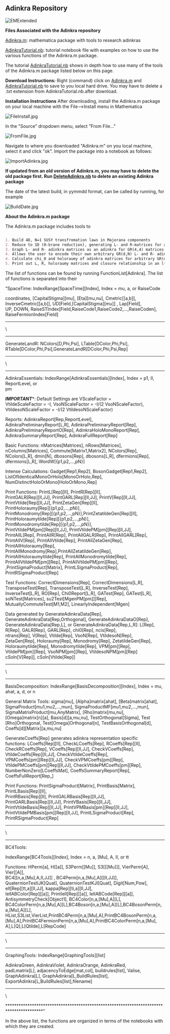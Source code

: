 ## Adinkra Repository

![EMExtended](https://github.com/HEPTHools/Adinkra/blob/master/Images/CMExtended.jpg)

**Files Associated with the Adinkra repository**

[Adinkra.m](https://raw.githubusercontent.com/kstiffle/hello-world/master/Adinkra.m): mathematica package with tools to research adinkras

[AdinkraTutorial.nb](https://raw.githubusercontent.com/kstiffle/hello-world/master/AdinkraTutorial.nb): tutorial notebook file with examples on how to use the various functions of the Adinkra.m package.



The tutorial [AdinkraTutorial.nb](https://raw.githubusercontent.com/kstiffle/hello-world/master/AdinkraTutorial.nb) shows in depth how to use many of the tools of the Adinkra.m package listed below on this page. 


**Download Instructions:** Right (command) click on [Adinkra.m](https://raw.githubusercontent.com/kstiffle/hello-world/master/Adinkra.m) and  [AdinkraTutorial.nb](https://raw.githubusercontent.com/kstiffle/hello-world/master/AdinkraTutorial.nb) to save to you local hard drive. You may have to delete a .txt extension from AdinkraTutorial.nb.after download.

**Installation Instructions** After downloading, install the Adinkra.m package on your local machine with the File-->Install menu in Mathematica

![FileInstall.jpg](https://github.com/HEPTHools/Adinkra/blob/master/Images/FileInstall.jpg)

In the "Source" dropdown menu, select "From File..."

![FromFile.jpg](https://github.com/HEPTHools/Adinkra/blob/master/Images/FromFile.jpg)

Navigate to where you downloaded "Adinkra.m" on you local machine, select it and click "ok". Import the package into a notebook as follows:

![ImportAdinkra.jpg](https://github.com/HEPTHools/Adinkra/blob/master/Images/ImportAdinkra.jpg)

 **If updated from an old version of Adinkra.m, you may have to delete the old package first. Run [DeleteAdinkra.nb](https://raw.githubusercontent.com/HEPTHools/Adinkra/master/DeleteAdinkra.nb) to delete an existing Adinkra package** 
 
 The date of the latest build, in yymmdd format, can be called by running, for example

![BuildDate.jpg](https://github.com/HEPTHools/Adinkra/blob/master/Images/BuildDate.jpg)

**About the Adinkra.m package**

The Adinkra.m package includes tools to

```markdown

1. Build 4D, N=1 SUSY transfromation laws in Majorana components
2. Reduce to 1D (0-brane reduction), generating L- and R-matrices for arbitrary d
3. Graph L- and R- adinkra matrices as an adinkra for GR(4,4) matrices
4. Allows the user to encode their own arbitrary GR(d,N) L- and R- adinkra matrices and check that the GR(d,N) algebra is satisfied
4. Calculate chi_0 and holoraumy of adinkra matrices for arbitrary GR(d,N)
5. Print out L, R, holoraumy matrices and closure relationship in an l(d/4) \times l(4) tensor product basis in symbolic form ready to be LaTexed by Mathematica's TeXForm command

```



The list of functions can be found by running FunctionList[Adinkra]. The list of functions is separated into their 

"SpaceTime:
IndexRange[SpaceTime][Index], Index = mu, a, or RaiseCode

coordinates, \[CapitalStigma][mu], \[Eta][mu,nu], Cmetric[[a,b]], \
InverseCmetric[[a,b]], UD[Field,\[CapitalStigma][mu]] , Lap[Field], \
UP, DOWN, RaiseSTIndex[Field,RaiseCode1,RaiseCode2,...,RaiseCoden], \
RaiseFermionIndex[Field]

****************************************************************************************
\

****************************************************************************************

GenerateLandR:
NColors[D,Phi,Psi], LTable[DColor,Phi,Psi], \
RTable[DColor,Phi,Psi],GenerateLandR[DColor,Phi,Psi,Rep]

****************************************************************************************
\

****************************************************************************************

AdinkraEssentials:
IndexRange[AdinkraEssentials][Index], Index = p1, II, ReportLevel, or \
pm

***IMPORTANT****: Default Settings are VScaleFactor = \
VtildeScaleFactor = -I, VsoNScaleFactor = -I/(2 VsoNScaleFactor), \
VtildesoNScaleFactor = -I/(2 VtildesoNScaleFactor)

Reports: AdinkraReport[Rep,ReportLevel], \
AdinkraPreliminaryReport[L,R], AdinkraPreliminaryReport[Rep], \
AdinkraPreliminaryReportO[Rep], AdinkraHoloMonoReport[Rep], \
AdinkraSummaryReport[Rep], AdinkraFullReport[Rep]

Basic Functions: nMatrices[Matrices], nRows[Matrices], \
nColumns[Matrices], Commute[Matrix1,Matrix2], NColors[Rep], \
NColors[L,R], dmin[N], dbosons[Rep], dbosons[L,R], dfermions[Rep], \
dfermions[L,R], WordW[{p1,p2,...,pN}]

Intense Calculations: Gadget[Rep1,Rep2], BosonGadget[Rep1,Rep2], \
ListOfIdenticalMonoOrHolo[MonoOrHolo,Rep], \
NumDistinctHoloOrMono[HoloOrMono,Rep]

Print Functions: PrintL[Rep][II], PrintR[Rep][II], \
PrintGALR[Rep][II,JJ], PrintGARL[Rep][II,JJ], PrintV[Rep][II,JJ], \
PrintVtilde[Rep][II,JJ], PrintZetaGen[Rep][II], \
PrintHoloraumy[Rep][{p1,p2,...,pN}], \
PrintMonodromy[Rep][{p1,p2,...,pN}],PrintZetatildeGen[Rep][II], \
PrintHoloraumytilde[Rep][{p1,p2,...,pN}], \
PrintMonodromytilde[Rep][{p1,p2,...,pN}], \
PrintVtildePM[pm][Rep][II,JJ], PrintVtildePM[pm][Rep][II,JJ], \
PrintAllL[Rep], PrintAllR[Rep], PrintAllGALR[Rep], PrintAllGARL[Rep], \
PrintAllV[Rep], PrintAllVtilde[Rep], PrintAllZetaGen[Rep], \
PrintAllHoloraumy[Rep], \
PrintAllMonodromy[Rep],PrintAllZetatildeGen[Rep], \
PrintAllHoloraumytilde[Rep], PrintAllMonodromytilde[Rep], \
PrintAllVtildePM[pm][Rep], PrintAllVtildePM[pm][Rep], \
,PrintSigmaProduct[Matrix], PrintLSigmaProduct[Rep], \
PrintRSigmaProduct[Rep]

Test Functions: CorrectDimensions[Rep], CorrectDimensions[L,R], \
TransposeTest[Rep], TransposeTest[L,R], InverseTest[Rep], \
InverseTest[L,R], RO[Rep], Chi0Report[L,R], GATest[Rep], GATest[L,R], \
soNTest[Matrices], su2Test[MgenPM[pm]][Rep], \
MutuallyCommuteTest[M1,M2], LinearlyIndependent[Mgen]

Data generated by GenerateAdinkraData[Rep], \
GenerateAdinkraData[Rep,Orthogonal], GenerateAdinkraDataO[Rep], \
GenerateAdinkraData[Rep,L], or GenerateAdinkraData[Rep,L,R]:
L[Rep], R[Rep], GALR[Rep], GARL[Rep], chi0[Rep], ncis[Rep], \
ntrans[Rep], V[Rep], Vtilde[Rep], VsoN[Rep], VtildesoN[Rep], \
ZetaGen[Rep], Holoraumy[Rep], Monodromy[Rep], ZetatildeGen[Rep], \
Holoraumytilde[Rep], Monodromytilde[Rep], VPM[pm][Rep], \
VtildePM[pm][Rep], VsoNPM[pm][Rep], VtildesoNPM[pm][Rep] \
cSoln[V[Rep]], cSoln[Vtilde[Rep]]

****************************************************************************************
\

****************************************************************************************

BasisDecomposition:
IndexRange[BasisDecomposition][Index], Index = mu, ahat, a, d, or n

General Matrix Tools:
sigma[mu], \[Alpha]matrix[ahat], \[Beta]matrix[ahat], \
SigmaProduct[mu1,mu2,...,mun], SigmaProductMF[mu1,mu2,...,mun], \
SigmaMatrixProduct[mu,AnyMatrix], \[Rho]matrix[mu,nu], \
\[Omega]matrix[n][a], Basis[d][a,mu,nu], TestOrthogonal\[Sigma], Test\
\[Rho]Orthogonal, Test\[Omega]Orthogonal[n], TestBasisOrthogonal[d], \
Coeffs[d][Matrix][a,mu,nu]

GenerateCoeffs[Rep] generates adinkra representation specific \
functions:
LCoeffs[Rep][II], CheckLCoeffs[Rep], RCoeffs[Rep][II], \
CheckRCoeffs[Rep], VCoeffs[Rep][II,JJ], CheckVCoeffs[Rep], \
VtildeCoeffs[Rep][II,JJ], CheckVtildeCoeffs[Rep], \
VPMCoeffs[pm][Rep][II,JJ], CheckVPMCoeffs[pm][Rep], \
VtildePMCoeffs[pm][Rep][II,JJ], CheckVtildePMCoeffs[pm][Rep], \
NumberNonZero[LCoeffsMat], CoeffsSummaryReport[Rep], \
CoeffsFullReport[Rep_]

Print Functions:
 PrintSigmaProduct[Matrix], PrintBasis[Matrix], PrintLBasis[Rep][II], \
PrintRBasis[Rep][II], PrintGALRBasis[Rep][II,JJ], \
PrintGARLBasis[Rep][II,JJ], PrintVBasis[Rep][II,JJ], \
PrintVtildeBasis[Rep][II,JJ], PrintVPMBasis[pm][Rep][II,JJ], \
PrintVtildePMBasis[pm][Rep][II,JJ], PrintLSigmaProduct[Rep], \
PrintRSigmaProduct[Rep]

****************************************************************************************
\

****************************************************************************************

BC4Tools:

IndexRange[BC4Tools][Index], Index = n, a, \[Mu], A, II, or tt

Functions: 
HPerm[a], H[[a]], S3Perm[\[Mu]], S3[[\[Mu]]], VierPerm[A], Vier[[A]], \
BC4[[n,a,\[Mu],A,II,JJ]] , BC4Perm[n,a,\[Mu],A][[II,JJ]], \
QuaternionTestIJK[Quat], QuaternionTestKJI[Quat], Digit[Num,Pow], \
ell[Rep][tt,a][II,JJ], kappa[Rep][ti,a][II,JJ], \
IellABColor[Rep][[a]], PrintIell[Rep][[a]], IellABCode[Rep][[a]], \
AntisymmetryCheck[Object1], BC4Color[n,a,\[Mu],A][L], \
BC4ColorPerm[n,a,\[Mu],A][L],BC4Boson[n,a,\[Mu],A][L],BC4BosonPerm[n,\
a,\[Mu],A][L], \
HList,S3List,VierList,PrintBC4Perm[n,a,\[Mu],A],PrintBC4BosonPerm[n,a,\
\[Mu],A],PrintBC4FermionPerm[n,a,\[Mu],A],PrintBC4ColorPerm[n,a,\[Mu],\
A],L[Q],L[Qtilde],L[RepCode]

****************************************************************************************
\

****************************************************************************************

GraphingTools:
IndexRange[GraphingTools][list]

 AdinkraGreen, AdinkraViolet, AdinkraOrange, AdinkraRed, \
padLmatrix[L], adjacencyToEdge[mat,col], buildrules[list], Valise, \
GraphAdinkra[L], GraphAdinkra[L,BuildRules[list], \
ExportAdinkra[L,BuildRules[list],filename]

****************************************************************************************
\

****************************************************************************************"

In the above list, the functions are organized in terms of the notebooks with which they are created.


